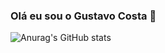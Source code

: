 ### Olá eu sou o Gustavo Costa 👋


![Anurag's GitHub stats](https://github-readme-stats.vercel.app/api?username=anuraghazra&theme=dark&show_icons=true)
